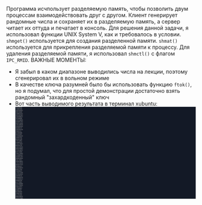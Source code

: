 Программа исчпользует разделяемую память, чтобы позволить двум процессам взаимодействовать друг с другом.
Клиент генерирует рандомные числа и сохраняет их в разделяемую память, а сервер читает их оттуда и печатает в консоль. Для решения данной задачи, я использовал функции UNIX System V, как и требовалось в условии. 
`shmget()` используется для создания разделенной памяти. `shmat()` используется для прикрепления разделяемой памяти к процессу. Для удаления разделяемой памяти, я использовал `shmctl()` с флагом `IPC_RMID`.
ВАЖНЫЕ МОМЕНТЫ:
- Я забыл в каком диапазоне выводились числа на лекции, поэтому сгенерировал их в вольном режиме
- В качестве ключа разумней было бы использовать функцию `ftok()`, но я подумал, что для простой демонстрации достаточно взять рандомный "захардкоденный" ключ
- Вот часть выводимого результата в терминал xubuntu:
![](https://github.com/mperestoronin/OS_seminar_HW/blob/main/HW6/output.png)

